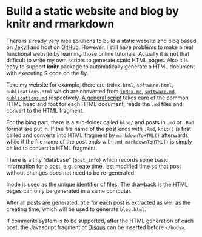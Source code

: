 Build a static website and blog by knitr and rmarkdown
=======================================================

There is already very nice solutions to build a static website and blog
based on [Jekyll](https://help.github.com/articles/using-jekyll-with-pages/) and host on [GitHub](http://github.com).
However, I still have problems to make a real functional website by learning those online tutorials. Actually
it is not that difficult to write my own scripts to generate static HTML pages.
Also it is easy to support **knitr** package to automatically generate a HTML document with
executing R code on the fly.

Take my website for example, there are `index.html`, `software.html`, `publications.html` which
are converted from [`index.md`](https://raw.githubusercontent.com/jokergoo/jokergoo.github.io/master/index.md), 
[`software.md`](https://raw.githubusercontent.com/jokergoo/jokergoo.github.io/master/software.md), 
[`publications.md`](https://raw.githubusercontent.com/jokergoo/jokergoo.github.io/master/publications.md) respectively. 
[A general script](https://github.com/jokergoo/jokergoo.github.io/blob/master/generate_website.R) takes
care of the common HTML head and foot for each HTML document, reads the `.md` files and convert to the HTML fragment.

For the blog part, there is a sub-folder called `blog/` and posts in `.md` or `.Rmd` format are put in.
If the file name of the post ends with `.Rmd`, `knit()` is first called and converts into HTML fragment by `markdownToHTML()`
afterwards, while if the file name of the post ends with `.md`, `markdownToHTML()` is simply called to convert
to HTML fragment.

There is a tiny "database" (`post_info`) which records some basic information for a post, e.g. create time, last
modified time so that post without changes does not need to be re-generated. 

[Inode](https://en.wikipedia.org/wiki/Inode) is used as the unique identifier of files. The drawback is 
the HTML pages can only be generated in a same computer.

After all posts are generated, title for each post is extracted as well as the creating time,
which will be used to generate `blog.html`.

If comments system is to be supported, after the HTML generation of each post, the Javascript fragment of [Disqus](https://disqus.com/home/)
can be inserted before `</body>`.
 
